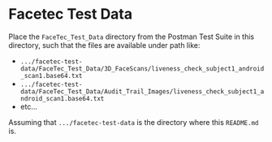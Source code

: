 # Facetec Test Data

Place the `FaceTec_Test_Data` directory from the Postman Test Suite in this
directory, such that the files are available under path like:

- `.../facetec-test-data/FaceTec_Test_Data/3D_FaceScans/liveness_check_subject1_android_scan1.base64.txt`
- `.../facetec-test-data/FaceTec_Test_Data/Audit_Trail_Images/liveness_check_subject1_android_scan1.base64.txt`
- etc...

Assuming that `.../facetec-test-data` is the directory where this `README.md`
is.
